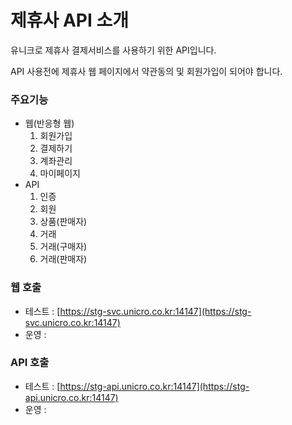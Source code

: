 # 제휴사 API 소개

유니크로 제휴사 결제서비스를 사용하기 위한 API입니다.

API 사용전에 제휴사 웹 페이지에서 약관동의 및 회원가입이 되어야 합니다.

### 주요기능

* 웹(반응형 웹)
  1. 회원가입
  2. 결제하기
  3. 계좌관리
  4. 마이페이지
* API
  1. 인증
  2. 회원
  3. 상품(판매자)
  4. 거래
  5. 거래(구매자)
  6. 거래(판매자)

### 웹 호출

* 테스트 : [https://stg-svc.unicro.co.kr:14147](https://stg-svc.unicro.co.kr:14147)
* 운영 :

### API 호출

* 테스트 : [https://stg-api.unicro.co.kr:14147](https://stg-api.unicro.co.kr:14147)
* 운영 :
